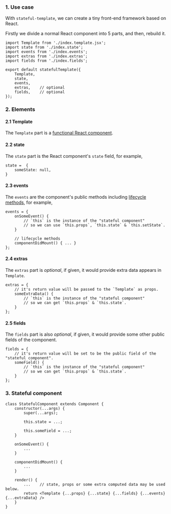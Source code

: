 ### 1. Use case

With `stateful-template`, we can create a tiny front-end framework based on React.

Firstly we divide a normal React component into 5 parts, and then, rebuild it.

```
import Template from './index.template.jsx';
import state from './index.state';
import events from './index.events';
import extras from './index.extras';
import fields from './index.fields';

export default statefulTemplate({
    Template,
    state,
    events,
    extras,    // optional
    fields,    // optional
});
```

### 2. Elements

#### 2.1 Template

The `Template` part is a [functional React component](https://reactjs.org/docs/components-and-props.html#functional-and-class-components).

#### 2.2 state

The `state` part is the React component's `state` field, for example,

```
state =  {
    someState: null,
}
```

#### 2.3 events

The `events` are the component's public methods including [lifecycle methods](https://reactjs.org/docs/react-component.html#the-component-lifecycle), for example,

```
events = {
    onSomeEvent() {
        // `this` is the instance of the "stateful component"
        // so we can use `this.props`, `this.state` & `this.setState`.
    }

    // lifecycle methods
    componentDidMount() { ... }
};

```

#### 2.4 extras

The `extras` part is *optional*, if given, it would provide extra data appears in `Template`. 

```
extras = {
    // it's return value will be passed to the `Template` as props.
    someExtraData() {
        // `this` is the instance of the "stateful component"
        // so we can get `this.props` & `this.state`.
    }
};
```

#### 2.5 fields

The `fields` part is also *optional*, if given, it would provide some other public fields of the component.

```
fields = {
    // it's return value will be set to be the public field of the "stateful component".
    someField() {
        // `this` is the instance of the "stateful component"
        // so we can get `this.props` & `this.state`.
    }
};
```

### 3. Stateful component 

```
class StatefulComponent extends Component {
    constructor(...args) {
        super(...args);

        this.state = ...;

        this.someField = ...;
    }

    onSomeEvent() {
        ...
    }

    componentDidMount() {
        ...
    }

    render() {
        ...    // state, props or some extra computed data may be used below.
        return <Template {...props} {...state} {...fields} {...events} {...extraData} />
    }
}
```
